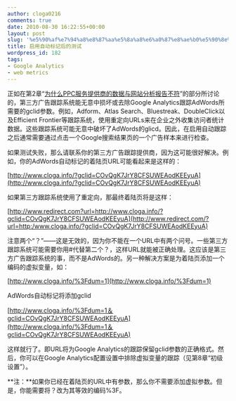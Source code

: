 ```yaml
---
author: cloga0216
comments: true
date: 2010-08-30 16:22:55+00:00
layout: post
slug: '%e5%90%af%e7%94%a8%e8%87%aa%e5%8a%a8%e6%a0%87%e8%ae%b0%e5%90%8e%e7%9a%84%e6%b5%8b%e8%af%95'
title: 启用自动标记后的测试
wordpress_id: 182
tags:
- Google Analytics
- web metrics
---
```


正如在第2章“[为什么PPC服务提供商的数据与网站分析报告不符](http://www.cloga.info/archives/133.html)”的部分所讨论的，第三方广告跟踪系统能无意中损坏或去除Google Analytics跟踪AdWords所需要的gclid参数。例如，Adform、Atlas Search、Bluestreak、DoubleClick以及Efficient Frontier等跟踪系统，使用重定向URLs来在企业之外收集访问者统计数据。这些跟踪系统可能无意中破坏了AdWords的glicd。因此，在启用自动跟踪之后通常需要通过点击一个Google搜索结果页的一个广告样本来进行检查。

如果测试失败，那么请联系你的第三方广告跟踪提供商，因为这可能很好解决。例如，你的AdWords自动标记的着陆页URL可能看起来是这样的：

[http://www.cloga.info/?gclid=COvQgK7JrY8CFSUWEAodKEEyuA](http://www.cloga.info/?gclid=COvQgK7JrY8CFSUWEAodKEEyuA)

如果第三方跟踪系统使用了重定向，那最终着陆页将是这样：

[http://www.redirect.com?url=http://www.cloga.info/?gclid=COvQgK7JrY8CFSUWEAodKEEyuA](http://www.redirect.com/?url=http:/www.cloga.info/?gclid=COvQgK7JrY8CFSUWEAodKEEyuA)

注意两个“？”——这是无效的，因为你不能在一个URL中有两个问号。一些第三方跟踪系统可能需要你用#代替第二个？，这样URL就能被正确处理。这应该是第三方广告跟踪系统的事，而不是AdWords的。另一种解决方案是为着陆页添加一个编码的虚拟变量，如：

[http://www.cloga.info/%3Fdum=1](http://www.cloga.info/%3Fdum=1)

AdWords自动标记将添加gclid

[http://www.cloga.info/%3Fdum=1＆gclid=COvQgK7JrY8CFSUWEAodKEEyuA](http://www.cloga.info/%3Fdum=1＆gclid=COvQgK7JrY8CFSUWEAodKEEyuA)

这样就行了。即URL将为Google Analytics的跟踪保留gclid参数的正确格式。然后，你可以在Google Analytics配置设置中排除虚拟变量的跟踪（见第8章“初级设置”）。

**注：**如果你已经在着陆页的URL中有参数，那么你不需要添加虚拟参数。但是，你能需要将？改为其等效的编码%3F。
